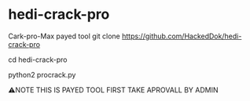 # hedi-crack-pro
Cark-pro-Max payed tool 
git clone https://github.com/HackedDok/hedi-crack-pro 


cd hedi-crack-pro


python2 procrack.py

⚠️NOTE THIS IS PAYED TOOL FIRST TAKE APROVALL BY ADMIN
